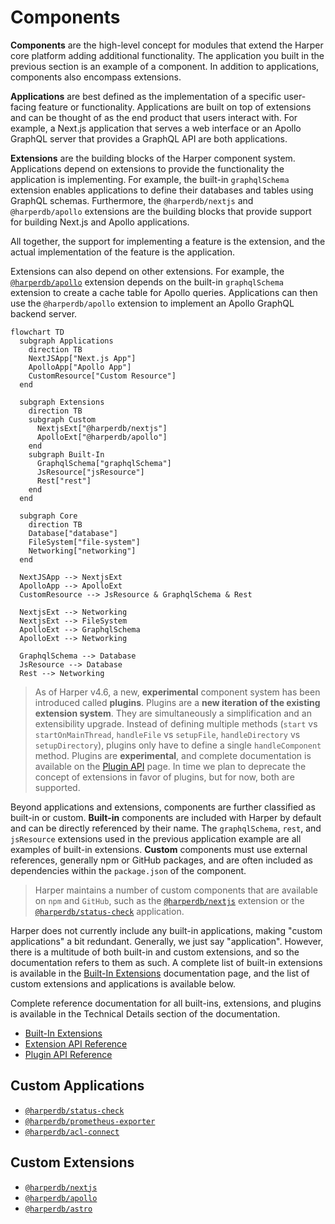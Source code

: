 # Components

**Components** are the high-level concept for modules that extend the Harper core platform adding additional functionality. The application you built in the previous section is an example of a component. In addition to applications, components also encompass extensions.

**Applications** are best defined as the implementation of a specific user-facing feature or functionality. Applications are built on top of extensions and can be thought of as the end product that users interact with. For example, a Next.js application that serves a web interface or an Apollo GraphQL server that provides a GraphQL API are both applications.

**Extensions** are the building blocks of the Harper component system. Applications depend on extensions to provide the functionality the application is implementing. For example, the built-in `graphqlSchema` extension enables applications to define their databases and tables using GraphQL schemas. Furthermore, the `@harperdb/nextjs` and `@harperdb/apollo` extensions are the building blocks that provide support for building Next.js and Apollo applications.

All together, the support for implementing a feature is the extension, and the actual implementation of the feature is the application.

Extensions can also depend on other extensions. For example, the [`@harperdb/apollo`](https://github.com/HarperDB/apollo) extension depends on the built-in `graphqlSchema` extension to create a cache table for Apollo queries. Applications can then use the `@harperdb/apollo` extension to implement an Apollo GraphQL backend server.

```mermaid
flowchart TD
  subgraph Applications
    direction TB
    NextJSApp["Next.js App"]
    ApolloApp["Apollo App"]
    CustomResource["Custom Resource"]
  end

  subgraph Extensions
    direction TB
    subgraph Custom
      NextjsExt["@harperdb/nextjs"]
      ApolloExt["@harperdb/apollo"]
    end
    subgraph Built-In
      GraphqlSchema["graphqlSchema"]
      JsResource["jsResource"]
      Rest["rest"]
    end
  end

  subgraph Core
    direction TB
    Database["database"]
    FileSystem["file-system"]
    Networking["networking"]
  end

  NextJSApp --> NextjsExt
  ApolloApp --> ApolloExt
  CustomResource --> JsResource & GraphqlSchema & Rest

  NextjsExt --> Networking
  NextjsExt --> FileSystem
  ApolloExt --> GraphqlSchema
  ApolloExt --> Networking

  GraphqlSchema --> Database
  JsResource --> Database
  Rest --> Networking

```

> As of Harper v4.6, a new, **experimental** component system has been introduced called **plugins**. Plugins are a **new iteration of the existing extension system**. They are simultaneously a simplification and an extensibility upgrade. Instead of defining multiple methods (`start` vs `startOnMainThread`, `handleFile` vs `setupFile`, `handleDirectory` vs `setupDirectory`), plugins only have to define a single `handleComponent` method. Plugins are **experimental**, and complete documentation is available on the [Plugin API](./plugins.md) page. In time we plan to deprecate the concept of extensions in favor of plugins, but for now, both are supported.

Beyond applications and extensions, components are further classified as built-in or custom. **Built-in** components are included with Harper by default and can be directly referenced by their name. The `graphqlSchema`, `rest`, and `jsResource` extensions used in the previous application example are all examples of built-in extensions. **Custom** components must use external references, generally npm or GitHub packages, and are often included as dependencies within the `package.json` of the component.

> Harper maintains a number of custom components that are available on `npm` and `GitHub`, such as the [`@harperdb/nextjs`](https://github.com/HarperDB/nextjs) extension or the [`@harperdb/status-check`](https://github.com/HarperDB/status-check) application.


Harper does not currently include any built-in applications, making "custom applications" a bit redundant. Generally, we just say "application". However, there is a multitude of both built-in and custom extensions, and so the documentation refers to them as such. A complete list of built-in extensions is available in the [Built-In Extensions](./built-in.md) documentation page, and the list of custom extensions and applications is available below.

Complete reference documentation for all built-ins, extensions, and plugins is available in the Technical Details section of the documentation.
- [Built-In Extensions](./built-in.md)
- [Extension API Reference](./extensions.md)
- [Plugin API Reference](./plugins.md)

## Custom Applications

- [`@harperdb/status-check`](https://github.com/HarperDB/status-check)
- [`@harperdb/prometheus-exporter`](https://github.com/HarperDB/prometheus-exporter)
- [`@harperdb/acl-connect`](https://github.com/HarperDB/acl-connect)

## Custom Extensions

- [`@harperdb/nextjs`](https://github.com/HarperDB/nextjs)
- [`@harperdb/apollo`](https://github.com/HarperDB/apollo)
- [`@harperdb/astro`](https://github.com/HarperDB/astro)